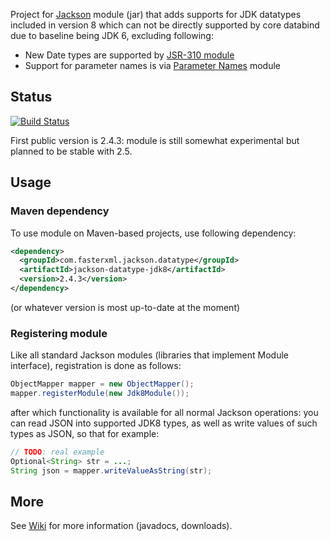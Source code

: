 Project for [Jackson](https://github.com/FasterXML/jackson) module (jar)
that adds supports for JDK datatypes included in version 8 which can not be directly
supported by core databind due to baseline being JDK 6, excluding following:


* New Date types are supported by [JSR-310 module](../../jackson-datatype-jsr310)
* Support for parameter names is via [Parameter Names](../../jackson-module-parameter-names) module

## Status

[![Build Status](https://fasterxml.ci.cloudbees.com/job/jackson-datatype-jdk8-master/badge/icon)](https://fasterxml.ci.cloudbees.com/job/jackson-datatype-jdk8-master/)

First public version is 2.4.3: module is still somewhat experimental but planned to be stable with 2.5.

## Usage

### Maven dependency

To use module on Maven-based projects, use following dependency:

```xml
<dependency>
  <groupId>com.fasterxml.jackson.datatype</groupId>
  <artifactId>jackson-datatype-jdk8</artifactId>
  <version>2.4.3</version>
</dependency>    
```

(or whatever version is most up-to-date at the moment)

### Registering module

Like all standard Jackson modules (libraries that implement Module interface), registration is done as follows:

```java
ObjectMapper mapper = new ObjectMapper();
mapper.registerModule(new Jdk8Module());
```

after which functionality is available for all normal Jackson operations:
you can read JSON into supported JDK8 types, as well as write values of such types as JSON, so that for example:

```java
// TODO: real example
Optional<String> str = ...;
String json = mapper.writeValueAsString(str);
```

## More

See [Wiki](../../wiki) for more information (javadocs, downloads).
